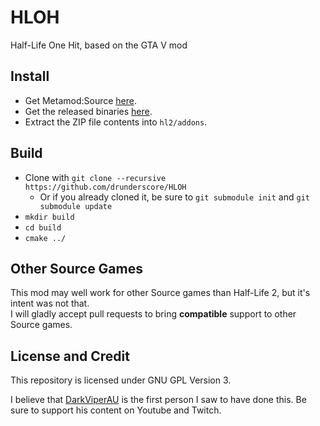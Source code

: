 # HLOH
Half-Life One Hit, based on the GTA V mod

## Install
- Get Metamod:Source [here](https://metamodsource.net/downloads.php).
- Get the released binaries [here](https://github.com/drunderscore/HLOH/releases).
- Extract the ZIP file contents into `hl2/addons`.

## Build
- Clone with `git clone --recursive https://github.com/drunderscore/HLOH`
  - Or if you already cloned it, be sure to `git submodule init` and `git submodule update`
- `mkdir build`
- `cd build`
- `cmake ../`

## Other Source Games
This mod may well work for other Source games than Half-Life 2, but it's intent was not that.  
I will gladly accept pull requests to bring **compatible** support to other Source games.

## License and Credit
This repository is licensed under GNU GPL Version 3.

I believe that [DarkViperAU](https://youtube.com/c/DarkViperAU) is the first person I saw to have done this. Be sure to support his content on Youtube and Twitch.